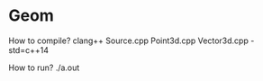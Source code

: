 # Geom

How to compile?
clang++ Source.cpp Point3d.cpp Vector3d.cpp -std=c++14

How to run?
./a.out
